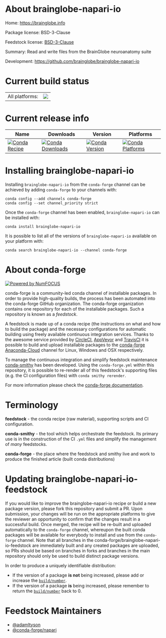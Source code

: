 About brainglobe-napari-io
==========================

Home: https://brainglobe.info

Package license: BSD-3-Clause

Feedstock license: [BSD-3-Clause](https://github.com/conda-forge/brainglobe-napari-io-feedstock/blob/master/LICENSE.txt)

Summary: Read and write files from the BrainGlobe neuroanatomy suite

Development: https://github.com/brainglobe/brainglobe-napari-io

Current build status
====================


<table><tr><td>All platforms:</td>
    <td>
      <a href="https://dev.azure.com/conda-forge/feedstock-builds/_build/latest?definitionId=15413&branchName=master">
        <img src="https://dev.azure.com/conda-forge/feedstock-builds/_apis/build/status/brainglobe-napari-io-feedstock?branchName=master">
      </a>
    </td>
  </tr>
</table>

Current release info
====================

| Name | Downloads | Version | Platforms |
| --- | --- | --- | --- |
| [![Conda Recipe](https://img.shields.io/badge/recipe-brainglobe--napari--io-green.svg)](https://anaconda.org/conda-forge/brainglobe-napari-io) | [![Conda Downloads](https://img.shields.io/conda/dn/conda-forge/brainglobe-napari-io.svg)](https://anaconda.org/conda-forge/brainglobe-napari-io) | [![Conda Version](https://img.shields.io/conda/vn/conda-forge/brainglobe-napari-io.svg)](https://anaconda.org/conda-forge/brainglobe-napari-io) | [![Conda Platforms](https://img.shields.io/conda/pn/conda-forge/brainglobe-napari-io.svg)](https://anaconda.org/conda-forge/brainglobe-napari-io) |

Installing brainglobe-napari-io
===============================

Installing `brainglobe-napari-io` from the `conda-forge` channel can be achieved by adding `conda-forge` to your channels with:

```
conda config --add channels conda-forge
conda config --set channel_priority strict
```

Once the `conda-forge` channel has been enabled, `brainglobe-napari-io` can be installed with:

```
conda install brainglobe-napari-io
```

It is possible to list all of the versions of `brainglobe-napari-io` available on your platform with:

```
conda search brainglobe-napari-io --channel conda-forge
```


About conda-forge
=================

[![Powered by
NumFOCUS](https://img.shields.io/badge/powered%20by-NumFOCUS-orange.svg?style=flat&colorA=E1523D&colorB=007D8A)](https://numfocus.org)

conda-forge is a community-led conda channel of installable packages.
In order to provide high-quality builds, the process has been automated into the
conda-forge GitHub organization. The conda-forge organization contains one repository
for each of the installable packages. Such a repository is known as a *feedstock*.

A feedstock is made up of a conda recipe (the instructions on what and how to build
the package) and the necessary configurations for automatic building using freely
available continuous integration services. Thanks to the awesome service provided by
[CircleCI](https://circleci.com/), [AppVeyor](https://www.appveyor.com/)
and [TravisCI](https://travis-ci.com/) it is possible to build and upload installable
packages to the [conda-forge](https://anaconda.org/conda-forge)
[Anaconda-Cloud](https://anaconda.org/) channel for Linux, Windows and OSX respectively.

To manage the continuous integration and simplify feedstock maintenance
[conda-smithy](https://github.com/conda-forge/conda-smithy) has been developed.
Using the ``conda-forge.yml`` within this repository, it is possible to re-render all of
this feedstock's supporting files (e.g. the CI configuration files) with ``conda smithy rerender``.

For more information please check the [conda-forge documentation](https://conda-forge.org/docs/).

Terminology
===========

**feedstock** - the conda recipe (raw material), supporting scripts and CI configuration.

**conda-smithy** - the tool which helps orchestrate the feedstock.
                   Its primary use is in the construction of the CI ``.yml`` files
                   and simplify the management of *many* feedstocks.

**conda-forge** - the place where the feedstock and smithy live and work to
                  produce the finished article (built conda distributions)


Updating brainglobe-napari-io-feedstock
=======================================

If you would like to improve the brainglobe-napari-io recipe or build a new
package version, please fork this repository and submit a PR. Upon submission,
your changes will be run on the appropriate platforms to give the reviewer an
opportunity to confirm that the changes result in a successful build. Once
merged, the recipe will be re-built and uploaded automatically to the
`conda-forge` channel, whereupon the built conda packages will be available for
everybody to install and use from the `conda-forge` channel.
Note that all branches in the conda-forge/brainglobe-napari-io-feedstock are
immediately built and any created packages are uploaded, so PRs should be based
on branches in forks and branches in the main repository should only be used to
build distinct package versions.

In order to produce a uniquely identifiable distribution:
 * If the version of a package **is not** being increased, please add or increase
   the [``build/number``](https://docs.conda.io/projects/conda-build/en/latest/resources/define-metadata.html#build-number-and-string).
 * If the version of a package **is** being increased, please remember to return
   the [``build/number``](https://docs.conda.io/projects/conda-build/en/latest/resources/define-metadata.html#build-number-and-string)
   back to 0.

Feedstock Maintainers
=====================

* [@adamltyson](https://github.com/adamltyson/)
* [@conda-forge/napari](https://github.com/conda-forge/napari/)

